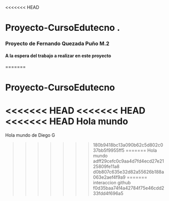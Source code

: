 <<<<<<< HEAD
# Proyecto-CursoEdutecno .

### Proyecto de Fernando Quezada Puño M.2
#### A la espera del trabajo a realizar en este proyecto 
=======
# Proyecto-CursoEdutecno
<<<<<<< HEAD
<<<<<<< HEAD
<<<<<<< HEAD
Hola mundo
=======
Hola mundo de Diego G
>>>>>>> 180b9418bc13a090b62c5d802c037bb5f9955ff5
=======
Hola mundo
>>>>>>> adff29cefc0c9aa4d7fd4ecd27e2125809fe11a8
>>>>>>> d0b807c635e32d82a55626b188a063e2aef4f9a9
=======
interaccion github
>>>>>>> f0d35baa74f4a42784f75e46cdd233fdd4f696a5
